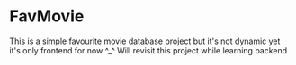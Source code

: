 # FavMovie
This is a simple favourite movie database project but it's not dynamic yet it's only frontend for now ^_^
Will revisit this project while learning backend
